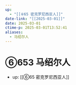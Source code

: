 ```yaml
---
up:
  - "[[⑥65 密克罗尼西亚人]]"
date-link: "[[2025-03-01]]"
date: 2025-03-01
ctime-p: 2025-03-01T13:52:41
aliases:
  - 马绍尔人
---
```


# ⑥653 马绍尔人

- up: [[⑥65 密克罗尼西亚人]]
